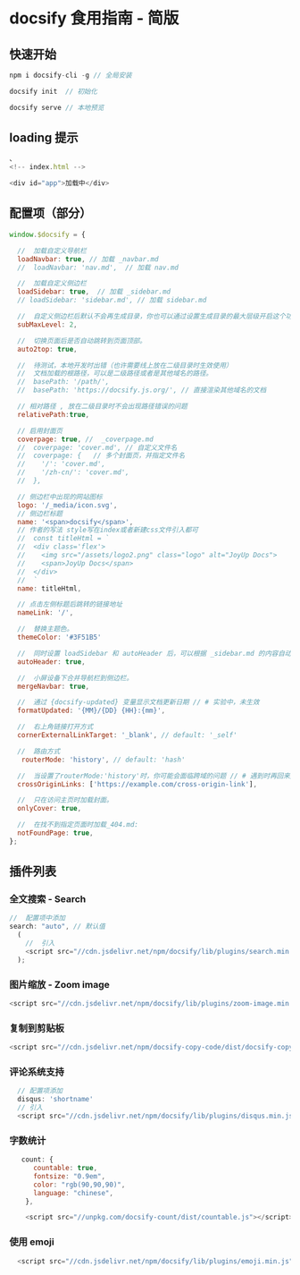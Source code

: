<!--
 * @FilePath: \docs\docs\docsify.md
 * @Date: 2024-04-03 22:25:50
 * @Author: SoulSeven7 xc.xiaoqi7@foxmail.com
 * @LastEditors: SoulSeven7 xc.xiaoqi7@foxmail.com
 * @LastEditTime: 2024-04-05 22:06:25
 * @Description:
-->

# docsify 食用指南 - 简版

## 快速开始

```js
npm i docsify-cli -g // 全局安装

docsify init  // 初始化

docsify serve // 本地预览

```

## loading 提示

```js
、
<!-- index.html -->

<div id="app">加载中</div>
```

## 配置项（部分）

```js
window.$docsify = {

  //  加载自定义导航栏
  loadNavbar: true, // 加载 _navbar.md
  //  loadNavbar: 'nav.md',  // 加载 nav.md

  //  加载自定义侧边栏
  loadSidebar: true,  // 加载 _sidebar.md
  // loadSidebar: 'sidebar.md', // 加载 sidebar.md

  //  自定义侧边栏后默认不会再生成目录，你也可以通过设置生成目录的最大层级开启这个功能。
  subMaxLevel: 2,

  //  切换页面后是否自动跳转到页面顶部。
  auto2top: true,

  //  待测试，本地开发时出错（也许需要线上放在二级目录时生效使用）
  //  文档加载的根路径，可以是二级路径或者是其他域名的路径。
  //  basePath: '/path/',
  //  basePath: 'https://docsify.js.org/', // 直接渲染其他域名的文档

  // 相对路径 , 放在二级目录时不会出现路径错误的问题
  relativePath:true,

  // 启用封面页
  coverpage: true, //  _coverpage.md
  //  coverpage: 'cover.md', // 自定义文件名
  //  coverpage: {   // 多个封面页，并指定文件名
  //    '/': 'cover.md',
  //    '/zh-cn/': 'cover.md',
  //  },

  // 侧边栏中出现的网站图标
  logo: '/_media/icon.svg',
  // 侧边栏标题
  name: '<span>docsify</span>',
  // 作者的写法 style写在index或者新建css文件引入都可
  //  const titleHtml = `
  //  <div class='flex'>
  //    <img src="/assets/logo2.png" class="logo" alt="JoyUp Docs">
  //    <span>JoyUp Docs</span>
  //  </div>
  //  `
  name: titleHtml,

  // 点击左侧标题后跳转的链接地址
  nameLink: '/',

  //  替换主题色。
  themeColor: '#3F51B5'

  //  同时设置 loadSidebar 和 autoHeader 后，可以根据 _sidebar.md 的内容自动为每个页面增加标题
  autoHeader: true,

  //  小屏设备下合并导航栏到侧边栏。
  mergeNavbar: true,

  //  通过 {docsify-updated} 变量显示文档更新日期 // # 实验中，未生效
  formatUpdated: '{MM}/{DD} {HH}:{mm}',

  //  右上角链接打开方式
  cornerExternalLinkTarget: '_blank', // default: '_self'

  //  路由方式
   routerMode: 'history', // default: 'hash'

  //  当设置了routerMode:'history'时，你可能会面临跨域的问题 // # 遇到时再回来处理配置
  crossOriginLinks: ['https://example.com/cross-origin-link'],

  //  只在访问主页时加载封面。
  onlyCover: true,

  //  在找不到指定页面时加载_404.md:
  notFoundPage: true,
};

```

## 插件列表

### 全文搜索 - Search

```js
//  配置项中添加
search: "auto", // 默认值
  (
    //  引入
    <script src="//cdn.jsdelivr.net/npm/docsify/lib/plugins/search.min.js"></script>
  );
```

### 图片缩放 - Zoom image

```js
<script src="//cdn.jsdelivr.net/npm/docsify/lib/plugins/zoom-image.min.js"></script>
```

### 复制到剪贴板

```js
<script src="//cdn.jsdelivr.net/npm/docsify-copy-code/dist/docsify-copy-code.min.js"></script>
```

### 评论系统支持

```js
  // 配置项添加
  disqus: 'shortname'
  // 引入
  <script src="//cdn.jsdelivr.net/npm/docsify/lib/plugins/disqus.min.js"></script>
```

### 字数统计

```js
   count: {
      countable: true,
      fontsize: "0.9em",
      color: "rgb(90,90,90)",
      language: "chinese",
    },

    <script src="//unpkg.com/docsify-count/dist/countable.js"></script>
```

### 使用 emoji

```js
  <script src="//cdn.jsdelivr.net/npm/docsify/lib/plugins/emoji.min.js"></script>
```
